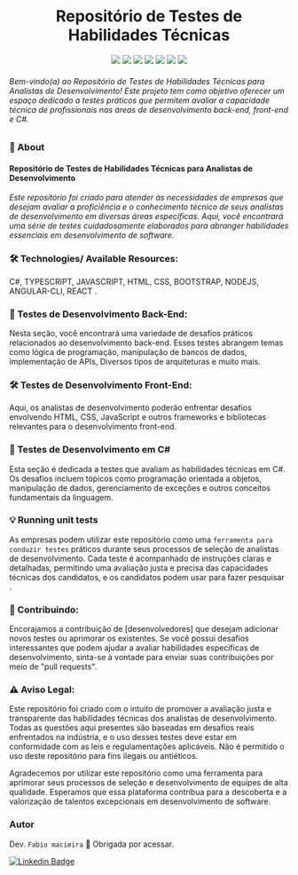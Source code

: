 
<h1 align="center">Repositório de Testes de Habilidades Técnicas </h1> 
<p align="center"> <img src="https://img.shields.io/static/v1?label=Status&message=Finished&color=#008000&style=for-the-badge&logo=ghost"/> <img src="https://img.shields.io/badge/npm-8.3.1-orange"/> <img src="https://img.shields.io/github/license/gabrielajc/angularApp"/> <img src="https://img.shields.io/badge/Bootstrap-7.1.2-brightgreen"/> <img src="https://img.shields.io/static/v1?label=Netlify&message=deploy&color=pink&style=for-the-badge&logo=netlify"/> <img src="https://badges.aleen42.com/src/angular.svg"/> <img src="https://badges.aleen42.com/src/typescript.svg"/> </p>

<h6> Bem-vindo(a) ao Repositório de Testes de Habilidades Técnicas para Analistas de Desenvolvimento! Este projeto tem como objetivo oferecer um espaço dedicado a testes práticos que permitem avaliar a capacidade técnica de profissionais nas áreas de desenvolvimento back-end, front-end e C#.</h6>

### :small_blue_diamond: About
<h4>Repositório de Testes de Habilidades Técnicas para Analistas de Desenvolvimento</h4>

<i>Este repositório foi criado para atender às necessidades de empresas que desejam avaliar a proficiência e o conhecimento técnico de seus analistas de desenvolvimento em diversas áreas específicas. Aqui, você encontrará uma série de testes cuidadosamente elaborados para abranger habilidades essenciais em desenvolvimento de software.</i>

### 🛠️ Technologies/ Available Resources:
C#, TYPESCRIPT, JAVASCRIPT, HTML, CSS, BOOTSTRAP, NODEJS, ANGULAR-CLI, REACT .

### 📁 Testes de Desenvolvimento Back-End: 
Nesta seção, você encontrará uma variedade de desafios práticos relacionados ao desenvolvimento back-end. Esses testes abrangem temas como lógica de programação, manipulação de bancos de dados, implementação de APIs, Diversos tipos de arquiteturas e muito mais.

### 🛠️ Testes de Desenvolvimento Front-End: 
Aqui, os analistas de desenvolvimento poderão enfrentar desafios envolvendo HTML, CSS, JavaScript e outros frameworks e bibliotecas relevantes para o desenvolvimento front-end.

### 🚀 Testes de Desenvolvimento em C#
Esta seção é dedicada a testes que avaliam as habilidades técnicas em C#. Os desafios incluem tópicos como programação orientada a objetos, manipulação de dados, gerenciamento de exceções e outros conceitos fundamentais da linguagem.

### 💡 Running unit tests
As empresas podem utilizar este repositório como uma `ferramenta para conduzir testes` práticos durante seus processos de seleção de analistas de desenvolvimento. Cada teste é acompanhado de instruções claras e detalhadas, permitindo uma avaliação justa e precisa das capacidades técnicas dos candidatos, e os candidatos podem usar para fazer pesquisar .


### 🔬 Contribuindo:
Encorajamos a contribuição de [desenvolvedores] que desejam adicionar novos testes ou aprimorar os existentes. Se você possui desafios interessantes que podem ajudar a avaliar habilidades específicas de desenvolvimento, sinta-se à vontade para enviar suas contribuições por meio de "pull requests".


### ⚠️ Aviso Legal:

Este repositório foi criado com o intuito de promover a avaliação justa e transparente das habilidades técnicas dos analistas de desenvolvimento. Todas as questões aqui presentes são baseadas em desafios reais enfrentados na indústria, e o uso desses testes deve estar em conformidade com as leis e regulamentações aplicáveis. Não é permitido o uso deste repositório para fins ilegais ou antiéticos.

Agradecemos por utilizar este repositório como uma ferramenta para aprimorar seus processos de seleção e desenvolvimento de equipes de alta qualidade. Esperamos que essa plataforma contribua para a descoberta e a valorização de talentos excepcionais em desenvolvimento de software.
### Autor
Dev. `Fabio macieira` :wave: Obrigada por acessar.

[![Linkedin Badge](https://img.shields.io/badge/-Gabe-blue?style=flat-square&logo=Linkedin&logoColor=white&link=https://www.linkedin.com/in/fabio-macieira-1ba6321b1/)](https://www.linkedin.com/in/fabio-macieira-1ba6321b1/)
